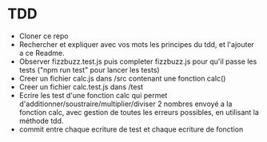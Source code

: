 # TDD

- Cloner ce repo
- Rechercher et expliquer avec vos mots les principes du tdd, et l'ajouter a ce Readme.
- Observer fizzbuzz.test.js puis completer fizzbuzz.js pour qu'il passe les tests ("npm run test" pour lancer les tests)
- Creer un fichier calc.js dans /src contenant une fonction calc()
- Creer un fichier calc.test.js dans /test
- Ecrire les test d'une fonction calc qui permet d'additionner/soustraire/multiplier/diviser 2 nombres envoyé a la fonction calc, 
avec gestion de toutes les erreurs possibles, en utilisant la méthode tdd.
- commit entre chaque ecriture de test et chaque ecriture de fonction

